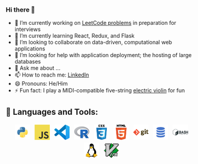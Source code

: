 ### Hi there 👋

<!--
**dpratt3/dpratt3** is a ✨ _special_ ✨ repository because its `README.md` (this file) appears on your GitHub profile.

Here are some ideas to get you started:

- 🔭 I’m currently working on [LeetCode problems](https://github.com/dpratt3/competitive-coding) in preparation for interviews
- 🌱 I’m currently learning React, Redux, and Flask
- 👯 I’m looking to collaborate on data-driven, computational web applications; open-source projects
- 🤔 I’m looking for help with application deployment
- 💬 Ask me about ...
- 📫 How to reach me: [LinkedIn](https://www.linkedin.com/in/david-pratt/)
- 😄 Pronouns: He/Him
- ⚡ Fun fact: I play a MIDI-compatible five-string electric violin for fun
-->

- 🔭 I’m currently working on [LeetCode problems](https://github.com/dpratt3/competitive-coding) in preparation for interviews
- 🌱 I’m currently learning React, Redux, and Flask
- 👯 I’m looking to collaborate on data-driven, computational web applications
- 🤔 I’m looking for help with application deployment; the hosting of large databases
- 💬 Ask me about ...
- 📫 How to reach me: [LinkedIn](https://www.linkedin.com/in/david-pratt/)
- 😄 Pronouns: He/Him
- ⚡ Fun fact: I play a MIDI-compatible five-string [electric violin](https://www.electricviolinshop.com/media/catalog/product/cache/06d8bd51b89dcb6b010cb9f1eb240c4c/j/a/jazzfusion5zf_glossblack_headongoogle_1.jpg) for fun

## 🧰 Languages and Tools:
<p align="center">
<img src="https://raw.githubusercontent.com/github/explore/80688e429a7d4ef2fca1e82350fe8e3517d3494d/topics/python/python.png" alt="Python" height="40" style="vertical-align:top; margin:4px">
<img src="https://raw.githubusercontent.com/github/explore/80688e429a7d4ef2fca1e82350fe8e3517d3494d/topics/javascript/javascript.png" alt="Javascript" height="40" style="vertical-align:top; margin:4px">
<img src="https://raw.githubusercontent.com/github/explore/80688e429a7d4ef2fca1e82350fe8e3517d3494d/topics/visual-studio-code/visual-studio-code.png" alt="VS Code" height="40" style="vertical-align:top; margin:4px">
<img src="https://raw.githubusercontent.com/github/explore/80688e429a7d4ef2fca1e82350fe8e3517d3494d/topics/r/r.png" alt="VS Code" height="40" style="vertical-align:top; margin:4px">
<img src="https://raw.githubusercontent.com/github/explore/80688e429a7d4ef2fca1e82350fe8e3517d3494d/topics/css/css.png" alt="VS Code" height="40" style="vertical-align:top; margin:4px">
<img src="https://raw.githubusercontent.com/github/explore/80688e429a7d4ef2fca1e82350fe8e3517d3494d/topics/html/html.png" alt="VS Code" height="40" style="vertical-align:top; margin:4px">
<img src="https://raw.githubusercontent.com/github/explore/80688e429a7d4ef2fca1e82350fe8e3517d3494d/topics/git/git.png" alt="VS Code" height="40" style="vertical-align:top; margin:4px">
<img src="https://raw.githubusercontent.com/github/explore/80688e429a7d4ef2fca1e82350fe8e3517d3494d/topics/sql/sql.png" alt="VS Code" height="40" style="vertical-align:top; margin:4px">
<img src="https://raw.githubusercontent.com/github/explore/80688e429a7d4ef2fca1e82350fe8e3517d3494d/topics/bash/bash.png" alt="VS Code" height="40" style="vertical-align:top; margin:4px">
<img src="https://raw.githubusercontent.com/github/explore/80688e429a7d4ef2fca1e82350fe8e3517d3494d/topics/linux/linux.png" alt="VS Code" height="40" style="vertical-align:top; margin:4px">
<img src="https://raw.githubusercontent.com/github/explore/80688e429a7d4ef2fca1e82350fe8e3517d3494d/topics/vim/vim.png" alt="VS Code" height="40" style="vertical-align:top; margin:4px">

</p>
